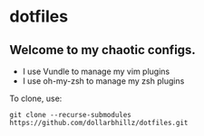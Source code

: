 # dotfiles
## Welcome to my chaotic configs.
- I use Vundle to manage my vim plugins
- I use oh-my-zsh to manage my zsh plugins

To clone, use:

```
git clone --recurse-submodules https://github.com/dollarbhillz/dotfiles.git

```
